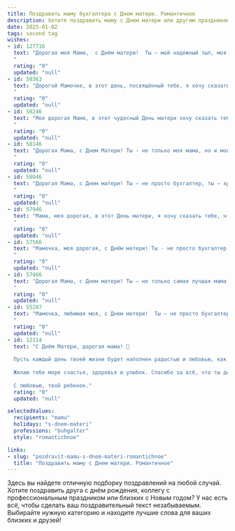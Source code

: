 ```yaml
---
title: Поздравить маму бухгалтера с Днем матери. Романтичное
description: Хотите поздравить маму с Днем матери или другим праздником? Наш ИИ создаст незабываемое поздравление, а вы обязательно выделитесь среди других.  
date: 2025-01-02
tags: second tag
wishes:
- id: 127716
  text: "Дорогая моя Мама,  с Днём матери!  Ты – мой надежный тыл, моя бухгалтерия любви, где всегда чётко и с любовью подсчитаны все мои радости и печали.  Твоя забота – это вечная балансовая прибыль в моей жизни, а твой нежный взгляд –  самый ценный актив. Спасибо тебе за всё, за твою мудрость, терпение и безграничную любовь.  Пусть этот день будет полон света, нежности и самых тёплых поздравлений!  Я тебя люблю!
  "
  rating: "0"
  updated: "null"
- id: 58363
  text: "Дорогой Мамочке, в этот день, посвящённый тебе, я хочу сказать, что ты — не просто бухгалтер, а хранительница нашего семейного бюджета, любви и уюта. Спасибо за твою заботу, за твою мудрость и за то, что ты всегда рядом. С Днем Матери!
  "
  rating: "0"
  updated: "null"
- id: 58246
  text: "Моя дорогая Мама, в этот чудесный День матери хочу сказать тебе слова любви и благодарности. Ты – мой главный бухгалтер счастья, с любовью ведёшь учёт всех моих радостей и заботливо следишь за балансом моей души. Спасибо за твою нежную заботу, за твою мудрость и за то, что ты всегда рядом. С праздником, моя любимая!
  "
  rating: "0"
  updated: "null"
- id: 58146
  text: "Дорогая Мама, с Днем Матери! Ты - не только моя мама, но и мой бухгалтер, моя главная вдохновительница и моя вечная любовь. Спасибо, что всегда веришь в меня, держишь мой бюджет в порядке и даришь тепло своей души. Ты - настоящее сокровище, и я бесконечно счастлив, что ты моя мама.
  "
  rating: "0"
  updated: "null"
- id: 58046
  text: "Дорогая Мама, с Днем матери! Ты — не просто бухгалтер, ты — хранительница семейного бюджета, мудрая советчица и самое нежное сердце на свете. Пусть твоя жизнь будет полна любви, радости и финансового благополучия!
  "
  rating: "0"
  updated: "null"
- id: 57946
  text: "Мама, моя дорогая, в этот День матери, я хочу сказать тебе, что ты - мое солнышко, моя звезда, мой компас в жизни. Ты –  не просто бухгалтер, а настоящий волшебник,  твои умелые руки умеют творить чудеса, превращая цифры в гармоничный мир стабильности и достатка.  Твоя любовь и забота –  самые ценные сокровища, которые я ношу в своем сердце. Пусть каждый день дарит тебе радость, а твоя жизнь будет полна любви, улыбок и процветания!
  "
  rating: "0"
  updated: "null"
- id: 57566
  text: "Мамочка, моя дорогая, с Днём матери! Ты - не просто бухгалтер, ты — хранительница нашего уютного мира, мастер счета, за которым скрывается бесконечная любовь и забота. Пусть твоя работа всегда приносит радость, а наши сердца — только благодарность за твою неоценимую заботу.
  "
  rating: "0"
  updated: "null"
- id: 57466
  text: "Дорогая Мама, с Днем матери! Ты – не только самая лучшая мама, но и удивительный бухгалтер, который с такой же любовью и точностью ведёт свои дела, как и нашу семью. Твоя забота – это моя опора, твой профессионализм – пример для подражания. Спасибо за все!
  "
  rating: "0"
  updated: "null"
- id: 55287
  text: "Мамочка, любимая моя, с Днем матери!  Ты – не просто бухгалтер, ты – хранительница нашей семейной истории,  проводник любви и тепла. Спасибо за твою нежную заботу, за твои надежные плечи, где всегда можно найти поддержку.  Ты – самая яркая и прекрасная звезда на нашем небосклоне.  С любовью и восхищением, твой ребенок!
  "
  rating: "0"
  updated: "null"
- id: 12114
  text: "С Днём Матери, дорогая мама! 🌹
  
  Пусть каждый день твоей жизни будет наполнен радостью и любовью, как ты наполняешь нашу семью своим теплом и заботой. Твоя мудрость и профессионализм в бухгалтерии всегда вдохновляют меня. Ты – моя опора и пример для подражания.
  
  Желаю тебе море счастья, здоровья и улыбок. Спасибо за всё, что ты делаешь для нас. Ты неповторима и бесценна!
  
  С любовью, твой ребенок."
  rating: "0"
  updated: "null"

selectedValues:
  recipients: "mamu"
  holidays: "s-dnem-materi"
  professions: "buhgalter"
  style: "romantichnoe"

links:
- slug: "pozdravit-mamu-s-dnem-materi-romantichnoe"
  title: "Поздравить маму с Днем матери. Романтичное"
---
```


Здесь вы найдете отличную подборку поздравлений на любой случай.
Хотите поздравить друга с днём рождения, коллегу с профессиональным праздником или близких с Новым годом? У нас есть всё, чтобы сделать ваш поздравительный текст незабываемым. Выбирайте нужную категорию и находите лучшие слова для ваших близких и друзей!
